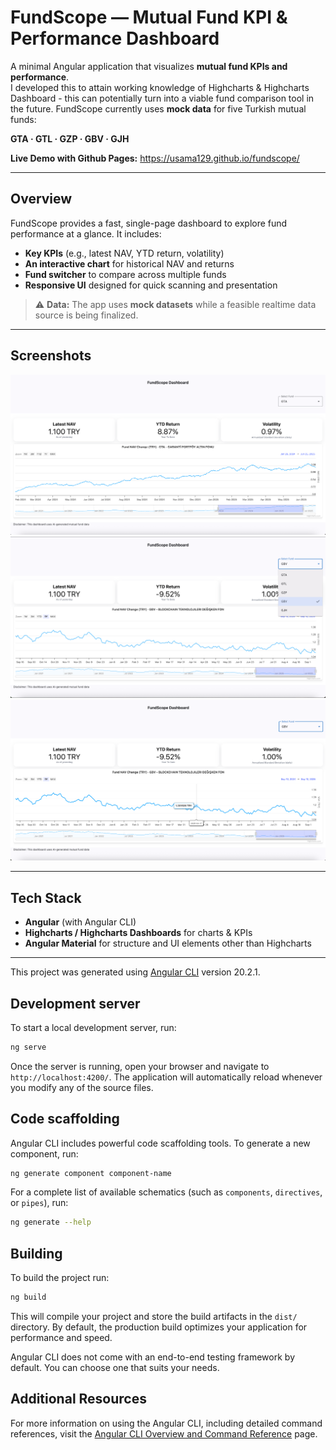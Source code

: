 # FundScope — Mutual Fund KPI & Performance Dashboard

A minimal Angular application that visualizes **mutual fund KPIs and performance**.  
I developed this to attain working knowledge of Highcharts & Highcharts Dashboard - this can potentially turn into a viable fund comparison tool in the future.
FundScope currently uses **mock data** for five Turkish mutual funds:

**GTA · GTL · GZP · GBV · GJH**

**Live Demo with Github Pages:** https://usama129.github.io/fundscope/

---

## Overview

FundScope provides a fast, single-page dashboard to explore fund performance at a glance. It includes:

- **Key KPIs** (e.g., latest NAV, YTD return, volatility)
- **An interactive chart** for historical NAV and returns
- **Fund switcher** to compare across multiple funds
- **Responsive UI** designed for quick scanning and presentation

> ⚠️ **Data:** The app uses **mock datasets** while a feasible realtime data source is being finalized.

---

## Screenshots

![Dashboard](docs/screenshots/fundscope.png) 
![Fund Selector](docs/screenshots/fund-selection.png)
![Interactive Chart](docs/screenshots/interactive-chart.png) 

---

## Tech Stack

- **Angular** (with Angular CLI)
- **Highcharts / Highcharts Dashboards** for charts & KPIs
- **Angular Material** for structure and UI elements other than Highcharts

---

This project was generated using [Angular CLI](https://github.com/angular/angular-cli) version 20.2.1.

## Development server

To start a local development server, run:

```bash
ng serve
```

Once the server is running, open your browser and navigate to `http://localhost:4200/`. The application will automatically reload whenever you modify any of the source files.

## Code scaffolding

Angular CLI includes powerful code scaffolding tools. To generate a new component, run:

```bash
ng generate component component-name
```

For a complete list of available schematics (such as `components`, `directives`, or `pipes`), run:

```bash
ng generate --help
```

## Building

To build the project run:

```bash
ng build
```

This will compile your project and store the build artifacts in the `dist/` directory. By default, the production build optimizes your application for performance and speed.

Angular CLI does not come with an end-to-end testing framework by default. You can choose one that suits your needs.

## Additional Resources

For more information on using the Angular CLI, including detailed command references, visit the [Angular CLI Overview and Command Reference](https://angular.dev/tools/cli) page.
